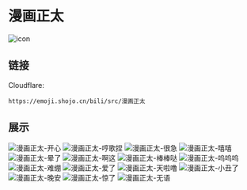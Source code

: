 # 漫画正太
![icon](https://emoji.shojo.cn/bili/src/漫画正太/icon.png)
## 链接
Cloudflare:
```
https://emoji.shojo.cn/bili/src/漫画正太
```
## 展示
![漫画正太-开心](https://emoji.shojo.cn/bili/src/漫画正太/漫画正太-开心.png)
![漫画正太-哼歌捏](https://emoji.shojo.cn/bili/src/漫画正太/漫画正太-哼歌捏.png)
![漫画正太-很急](https://emoji.shojo.cn/bili/src/漫画正太/漫画正太-很急.png)
![漫画正太-嘻嘻](https://emoji.shojo.cn/bili/src/漫画正太/漫画正太-嘻嘻.png)
![漫画正太-晕了](https://emoji.shojo.cn/bili/src/漫画正太/漫画正太-晕了.png)
![漫画正太-啊这](https://emoji.shojo.cn/bili/src/漫画正太/漫画正太-啊这.png)
![漫画正太-棒棒哒](https://emoji.shojo.cn/bili/src/漫画正太/漫画正太-棒棒哒.png)
![漫画正太-呜呜呜](https://emoji.shojo.cn/bili/src/漫画正太/漫画正太-呜呜呜.png)
![漫画正太-难绷](https://emoji.shojo.cn/bili/src/漫画正太/漫画正太-难绷.png)
![漫画正太-爱了](https://emoji.shojo.cn/bili/src/漫画正太/漫画正太-爱了.png)
![漫画正太-天啦噜](https://emoji.shojo.cn/bili/src/漫画正太/漫画正太-天啦噜.png)
![漫画正太-小丑了](https://emoji.shojo.cn/bili/src/漫画正太/漫画正太-小丑了.png)
![漫画正太-晚安](https://emoji.shojo.cn/bili/src/漫画正太/漫画正太-晚安.png)
![漫画正太-惊了](https://emoji.shojo.cn/bili/src/漫画正太/漫画正太-惊了.png)
![漫画正太-无语](https://emoji.shojo.cn/bili/src/漫画正太/漫画正太-无语.png)
